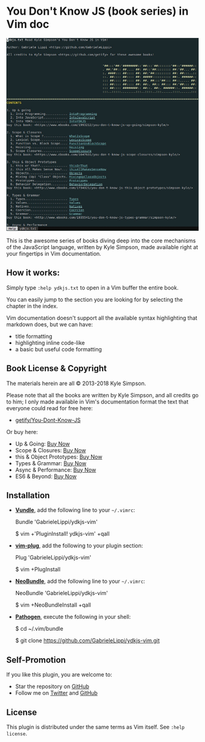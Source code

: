 # You Don't Know JS (book series) in Vim doc

![YDKJS inside Vim](./ydkjs.jpg)

This is the awesome series of books diving deep into the core mechanisms of the JavaScript language, written by Kyle Simpson, made available right at your fingertips in Vim documentation.


## How it works:

Simply type `:help ydkjs.txt` to open in a Vim buffer the entire book. 

You can easily jump to the section you are looking for by selecting the chapter in the index.

Vim documentation doesn't support all the available syntax highlighting that markdown does, but we can have:
 * title formatting
 * highlighting inline code-like
 * a basic but useful code formatting


## Book License & Copyright

The materials herein are all &copy; 2013-2018 Kyle Simpson.

Please note that all the books are written by Kyle Simpson, and all credits go to him; I only made available in Vim's documentation format the text that everyone could read for free here:

  * [getify/You-Dont-Know-JS](https://github.com/getify/You-Dont-Know-JS)

Or buy here: 

  * Up & Going: [Buy Now](http://www.ebooks.com/1993212/you-don-t-know-js-up-going/simpson-kyle/)
  * Scope & Closures: [Buy Now](http://www.ebooks.com/1647631/you-don-t-know-js-scope-closures/simpson-kyle/)
  * this & Object Prototypes: [Buy Now](http://www.ebooks.com/1734321/you-don-t-know-js-this-object-prototypes/simpson-kyle/)
  * Types & Grammar: [Buy Now](http://www.ebooks.com/1935541/you-don-t-know-js-types-grammar/simpson-kyle/)
  * Async & Performance: [Buy Now](http://www.ebooks.com/1977375/you-don-t-know-js-async-performance/simpson-kyle/)
  * ES6 & Beyond: [Buy Now](http://www.ebooks.com/2481820/you-don-t-know-js-es6-beyond/simpson-kyle/)

## Installation
* [**Vundle**](https://github.com/gmarik/vundle), add the following line to your `~/.vimrc`:

    Bundle 'GabrieleLippi/ydkjs-vim'

    $ vim +'PluginInstall! ydkjs-vim' +qall

* [**vim-plug**](https://github.com/junegunn/vim-plug), add the following to your plugin section:

    Plug 'GabrieleLippi/ydkjs-vim'

    $ vim +PlugInstall

* [**NeoBundle**](https://github.com/Shougo/neobundle.vim), add the following line to your `~/.vimrc`:

    NeoBundle 'GabrieleLippi/ydkjs-vim'

    $ vim +NeoBundleInstall +qall

* [**Pathogen**](https://github.com/tpope/vim-pathogen), execute the following in your shell:

    $ cd ~/.vim/bundle

    $ git clone https://github.com/GabrieleLippi/ydkjs-vim.git

## Self-Promotion

If you like this plugin, you are welcome to:

* Star the repository on [GitHub](https://github.com/GabrieleLippi/ydkjs-vim)
* Follow me on [Twitter](http://twitter.com/gabriele_lippi) and [GitHub](https://github.com/GabrieleLippi)

## License

This plugin is distributed under the same terms as Vim itself. See `:help license`.
